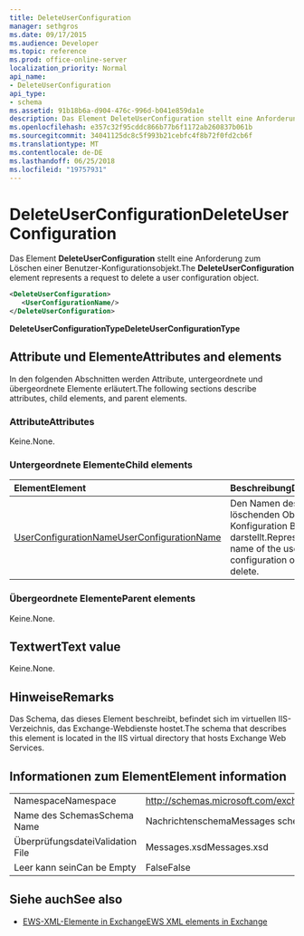 ```yaml
---
title: DeleteUserConfiguration
manager: sethgros
ms.date: 09/17/2015
ms.audience: Developer
ms.topic: reference
ms.prod: office-online-server
localization_priority: Normal
api_name:
- DeleteUserConfiguration
api_type:
- schema
ms.assetid: 91b18b6a-d904-476c-996d-b041e859da1e
description: Das Element DeleteUserConfiguration stellt eine Anforderung zum Löschen einer Benutzer-Konfigurationsobjekt.
ms.openlocfilehash: e357c32f95cddc866b77b6f1172ab260837b061b
ms.sourcegitcommit: 34041125dc8c5f993b21cebfc4f8b72f0fd2cb6f
ms.translationtype: MT
ms.contentlocale: de-DE
ms.lasthandoff: 06/25/2018
ms.locfileid: "19757931"
---
```

# <a name="deleteuserconfiguration"></a><span data-ttu-id="5abb4-103">DeleteUserConfiguration</span><span class="sxs-lookup"><span data-stu-id="5abb4-103">DeleteUserConfiguration</span></span>

<span data-ttu-id="5abb4-104">Das Element **DeleteUserConfiguration** stellt eine Anforderung zum Löschen einer Benutzer-Konfigurationsobjekt.</span><span class="sxs-lookup"><span data-stu-id="5abb4-104">The **DeleteUserConfiguration** element represents a request to delete a user configuration object.</span></span> 
  
```xml
<DeleteUserConfiguration>
   <UserConfigurationName/>
</DeleteUserConfiguration>
```

 <span data-ttu-id="5abb4-105">**DeleteUserConfigurationType**</span><span class="sxs-lookup"><span data-stu-id="5abb4-105">**DeleteUserConfigurationType**</span></span>
## <a name="attributes-and-elements"></a><span data-ttu-id="5abb4-106">Attribute und Elemente</span><span class="sxs-lookup"><span data-stu-id="5abb4-106">Attributes and elements</span></span>

<span data-ttu-id="5abb4-107">In den folgenden Abschnitten werden Attribute, untergeordnete und übergeordnete Elemente erläutert.</span><span class="sxs-lookup"><span data-stu-id="5abb4-107">The following sections describe attributes, child elements, and parent elements.</span></span>
  
### <a name="attributes"></a><span data-ttu-id="5abb4-108">Attribute</span><span class="sxs-lookup"><span data-stu-id="5abb4-108">Attributes</span></span>

<span data-ttu-id="5abb4-109">Keine.</span><span class="sxs-lookup"><span data-stu-id="5abb4-109">None.</span></span>
  
### <a name="child-elements"></a><span data-ttu-id="5abb4-110">Untergeordnete Elemente</span><span class="sxs-lookup"><span data-stu-id="5abb4-110">Child elements</span></span>

|<span data-ttu-id="5abb4-111">**Element**</span><span class="sxs-lookup"><span data-stu-id="5abb4-111">**Element**</span></span>|<span data-ttu-id="5abb4-112">**Beschreibung**</span><span class="sxs-lookup"><span data-stu-id="5abb4-112">**Description**</span></span>|
|:-----|:-----|
|[<span data-ttu-id="5abb4-113">UserConfigurationName</span><span class="sxs-lookup"><span data-stu-id="5abb4-113">UserConfigurationName</span></span>](userconfigurationname.md) <br/> |<span data-ttu-id="5abb4-114">Den Namen des zu löschenden Objekts Konfiguration Benutzer darstellt.</span><span class="sxs-lookup"><span data-stu-id="5abb4-114">Represents the name of the user configuration object to delete.</span></span>  <br/> |
   
### <a name="parent-elements"></a><span data-ttu-id="5abb4-115">Übergeordnete Elemente</span><span class="sxs-lookup"><span data-stu-id="5abb4-115">Parent elements</span></span>

<span data-ttu-id="5abb4-116">Keine.</span><span class="sxs-lookup"><span data-stu-id="5abb4-116">None.</span></span>
  
## <a name="text-value"></a><span data-ttu-id="5abb4-117">Textwert</span><span class="sxs-lookup"><span data-stu-id="5abb4-117">Text value</span></span>

<span data-ttu-id="5abb4-118">Keine.</span><span class="sxs-lookup"><span data-stu-id="5abb4-118">None.</span></span>
  
## <a name="remarks"></a><span data-ttu-id="5abb4-119">Hinweise</span><span class="sxs-lookup"><span data-stu-id="5abb4-119">Remarks</span></span>

<span data-ttu-id="5abb4-120">Das Schema, das dieses Element beschreibt, befindet sich im virtuellen IIS-Verzeichnis, das Exchange-Webdienste hostet.</span><span class="sxs-lookup"><span data-stu-id="5abb4-120">The schema that describes this element is located in the IIS virtual directory that hosts Exchange Web Services.</span></span>
  
## <a name="element-information"></a><span data-ttu-id="5abb4-121">Informationen zum Element</span><span class="sxs-lookup"><span data-stu-id="5abb4-121">Element information</span></span>

|||
|:-----|:-----|
|<span data-ttu-id="5abb4-122">Namespace</span><span class="sxs-lookup"><span data-stu-id="5abb4-122">Namespace</span></span>  <br/> |http://schemas.microsoft.com/exchange/services/2006/messages  <br/> |
|<span data-ttu-id="5abb4-123">Name des Schemas</span><span class="sxs-lookup"><span data-stu-id="5abb4-123">Schema Name</span></span>  <br/> |<span data-ttu-id="5abb4-124">Nachrichtenschema</span><span class="sxs-lookup"><span data-stu-id="5abb4-124">Messages schema</span></span>  <br/> |
|<span data-ttu-id="5abb4-125">Überprüfungsdatei</span><span class="sxs-lookup"><span data-stu-id="5abb4-125">Validation File</span></span>  <br/> |<span data-ttu-id="5abb4-126">Messages.xsd</span><span class="sxs-lookup"><span data-stu-id="5abb4-126">Messages.xsd</span></span>  <br/> |
|<span data-ttu-id="5abb4-127">Leer kann sein</span><span class="sxs-lookup"><span data-stu-id="5abb4-127">Can be Empty</span></span>  <br/> |<span data-ttu-id="5abb4-128">False</span><span class="sxs-lookup"><span data-stu-id="5abb4-128">False</span></span>  <br/> |
   
## <a name="see-also"></a><span data-ttu-id="5abb4-129">Siehe auch</span><span class="sxs-lookup"><span data-stu-id="5abb4-129">See also</span></span>

- [<span data-ttu-id="5abb4-130">EWS-XML-Elemente in Exchange</span><span class="sxs-lookup"><span data-stu-id="5abb4-130">EWS XML elements in Exchange</span></span>](ews-xml-elements-in-exchange.md)

